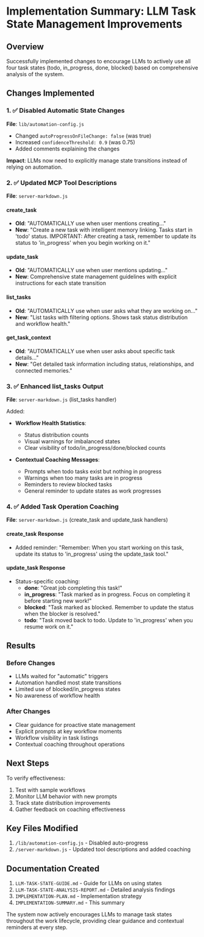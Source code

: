 # Implementation Summary: LLM Task State Management Improvements

## Overview
Successfully implemented changes to encourage LLMs to actively use all four task states (todo, in_progress, done, blocked) based on comprehensive analysis of the system.

## Changes Implemented

### 1. ✅ Disabled Automatic State Changes
**File**: `lib/automation-config.js`
- Changed `autoProgressOnFileChange: false` (was true)
- Increased `confidenceThreshold: 0.9` (was 0.75)
- Added comments explaining the changes

**Impact**: LLMs now need to explicitly manage state transitions instead of relying on automation.

### 2. ✅ Updated MCP Tool Descriptions
**File**: `server-markdown.js`

#### create_task
- **Old**: "AUTOMATICALLY use when user mentions creating..."
- **New**: "Create a new task with intelligent memory linking. Tasks start in 'todo' status. IMPORTANT: After creating a task, remember to update its status to 'in_progress' when you begin working on it."

#### update_task
- **Old**: "AUTOMATICALLY use when user mentions updating..."
- **New**: Comprehensive state management guidelines with explicit instructions for each state transition

#### list_tasks
- **Old**: "AUTOMATICALLY use when user asks what they are working on..."
- **New**: "List tasks with filtering options. Shows task status distribution and workflow health."

#### get_task_context
- **Old**: "AUTOMATICALLY use when user asks about specific task details..."
- **New**: "Get detailed task information including status, relationships, and connected memories."

### 3. ✅ Enhanced list_tasks Output
**File**: `server-markdown.js` (list_tasks handler)

Added:
- **Workflow Health Statistics**:
  - Status distribution counts
  - Visual warnings for imbalanced states
  - Clear visibility of todo/in_progress/done/blocked counts

- **Contextual Coaching Messages**:
  - Prompts when todo tasks exist but nothing in progress
  - Warnings when too many tasks are in progress
  - Reminders to review blocked tasks
  - General reminder to update states as work progresses

### 4. ✅ Added Task Operation Coaching
**File**: `server-markdown.js` (create_task and update_task handlers)

#### create_task Response
- Added reminder: "Remember: When you start working on this task, update its status to 'in_progress' using the update_task tool."

#### update_task Response
- Status-specific coaching:
  - **done**: "Great job completing this task!"
  - **in_progress**: "Task marked as in progress. Focus on completing it before starting new work!"
  - **blocked**: "Task marked as blocked. Remember to update the status when the blocker is resolved."
  - **todo**: "Task moved back to todo. Update to 'in_progress' when you resume work on it."

## Results

### Before Changes
- LLMs waited for "automatic" triggers
- Automation handled most state transitions
- Limited use of blocked/in_progress states
- No awareness of workflow health

### After Changes
- Clear guidance for proactive state management
- Explicit prompts at key workflow moments
- Workflow visibility in task listings
- Contextual coaching throughout operations

## Next Steps

To verify effectiveness:
1. Test with sample workflows
2. Monitor LLM behavior with new prompts
3. Track state distribution improvements
4. Gather feedback on coaching effectiveness

## Key Files Modified
1. `/lib/automation-config.js` - Disabled auto-progress
2. `/server-markdown.js` - Updated tool descriptions and added coaching

## Documentation Created
1. `LLM-TASK-STATE-GUIDE.md` - Guide for LLMs on using states
2. `LLM-TASK-STATE-ANALYSIS-REPORT.md` - Detailed analysis findings
3. `IMPLEMENTATION-PLAN.md` - Implementation strategy
4. `IMPLEMENTATION-SUMMARY.md` - This summary

The system now actively encourages LLMs to manage task states throughout the work lifecycle, providing clear guidance and contextual reminders at every step.